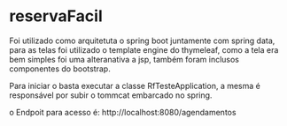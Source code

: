 # reservaFacil

Foi utilizado como arquitetuta o spring boot juntamente com spring data, para as telas foi utilizado o template engine do thymeleaf, como a tela era bem simples foi uma alteranativa a jsp, também foram inclusos componentes do bootstrap.

Para iniciar o basta executar a classe RfTesteApplication, a mesma é responsável por subir o tommcat embarcado no spring.

o Endpoit para acesso é: http://localhost:8080/agendamentos
